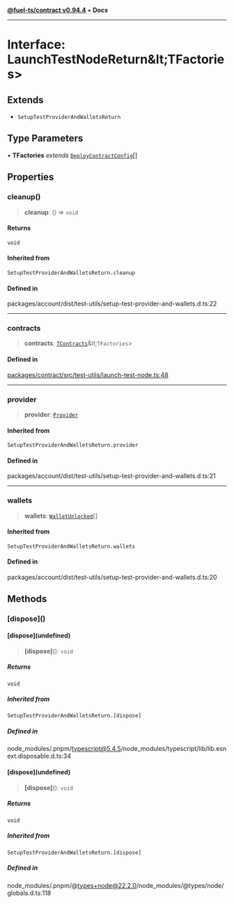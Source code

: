 [**@fuel-ts/contract v0.94.4**](../index.md) • **Docs**

***

# Interface: LaunchTestNodeReturn\&lt;TFactories\>

## Extends

- `SetupTestProviderAndWalletsReturn`

## Type Parameters

• **TFactories** *extends* [`DeployContractConfig`](DeployContractConfig.md)[]

## Properties

### cleanup()

> **cleanup**: () => `void`

#### Returns

`void`

#### Inherited from

`SetupTestProviderAndWalletsReturn.cleanup`

#### Defined in

packages/account/dist/test-utils/setup-test-provider-and-wallets.d.ts:22

***

### contracts

> **contracts**: [`TContracts`](../index.md#tcontractst)\&lt;`TFactories`\>

#### Defined in

[packages/contract/src/test-utils/launch-test-node.ts:48](https://github.com/FuelLabs/fuels-ts/blob/1179e6c5f7a6085ce05c50d65a6afd87ec8d264f/packages/contract/src/test-utils/launch-test-node.ts#L48)

***

### provider

> **provider**: [`Provider`](../Account/Provider.md)

#### Inherited from

`SetupTestProviderAndWalletsReturn.provider`

#### Defined in

packages/account/dist/test-utils/setup-test-provider-and-wallets.d.ts:21

***

### wallets

> **wallets**: [`WalletUnlocked`](../Account/WalletUnlocked.md)[]

#### Inherited from

`SetupTestProviderAndWalletsReturn.wallets`

#### Defined in

packages/account/dist/test-utils/setup-test-provider-and-wallets.d.ts:20

## Methods

### \[dispose\]()

#### \[dispose\](undefined)

> **\[dispose\]**(): `void`

##### Returns

`void`

##### Inherited from

`SetupTestProviderAndWalletsReturn.[dispose]`

##### Defined in

node\_modules/.pnpm/typescript@5.4.5/node\_modules/typescript/lib/lib.esnext.disposable.d.ts:34

#### \[dispose\](undefined)

> **\[dispose\]**(): `void`

##### Returns

`void`

##### Inherited from

`SetupTestProviderAndWalletsReturn.[dispose]`

##### Defined in

node\_modules/.pnpm/@types+node@22.2.0/node\_modules/@types/node/globals.d.ts:118
